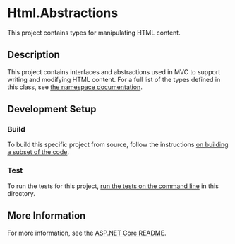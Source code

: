 # Html.Abstractions

This project contains types for manipulating HTML content.

## Description

This project contains interfaces and abstractions used in MVC to support writing and modifying HTML content. For a full list of the types defined in this class, see [the namespace documentation](https://docs.microsoft.com/dotnet/api/microsoft.aspnetcore.html).

## Development Setup

### Build

To build this specific project from source, follow the instructions [on building a subset of the code](../../../BuildFromSource.md#building-a-subset-of-the-code).

### Test

To run the tests for this project, [run the tests on the command line](../../../BuildFromSource.md#running-tests-on-command-line) in this directory.

## More Information

For more information, see the [ASP.NET Core README](../../../README.md).
